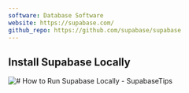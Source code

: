 ```yaml
---
software: Database Software
website: https://supabase.com/
github_repo: https://github.com/supabase/supabase
---
```


## Install Supabase Locally
![# How to Run Supabase Locally - SupabaseTips](https://www.youtube.com/watch?v=vyHyYpvjaks)